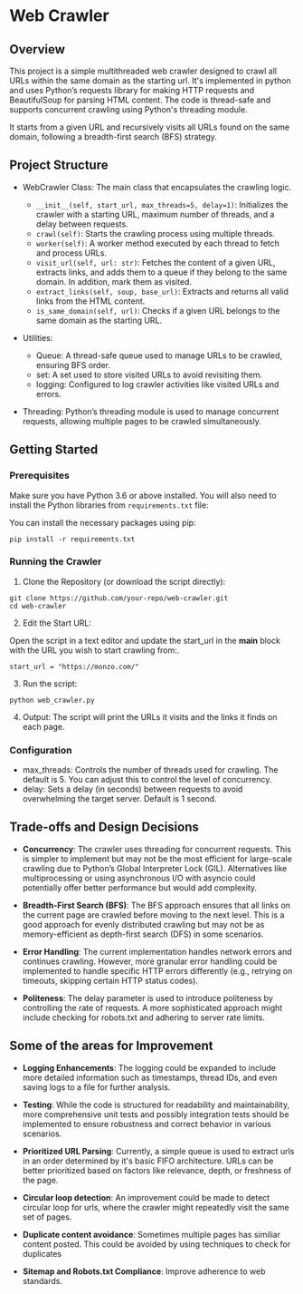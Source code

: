 # Web Crawler

## Overview
This project is a simple multithreaded web crawler designed to crawl all URLs within the same
domain as the starting url. It's implemented in python and uses Python’s requests library for making HTTP requests and BeautifulSoup for parsing HTML content. The code is thread-safe and supports concurrent crawling using Python's threading module.

It starts from a given URL and recursively visits all URLs found on the same domain, following a breadth-first search (BFS) strategy.

## Project Structure
- WebCrawler Class: The main class that encapsulates the crawling logic.

  - `__init__(self, start_url, max_threads=5, delay=1)`: Initializes the crawler with a starting URL, maximum number of threads, and a delay between requests.
  - `crawl(self)`: Starts the crawling process using multiple threads.
  - `worker(self)`: A worker method executed by each thread to fetch and process URLs.
  - `visit_url(self, url: str)`: Fetches the content of a given URL, extracts links, and adds them to a queue if they belong to the same domain. In addition, mark them as visited.
  - `extract_links(self, soup, base_url)`: Extracts and returns all valid links from the HTML content.
  - `is_same_domain(self, url)`: Checks if a given URL belongs to the same domain as the starting URL.

- Utilities:

  - Queue: A thread-safe queue used to manage URLs to be crawled, ensuring BFS order.
  - set: A set used to store visited URLs to avoid revisiting them.
  - logging: Configured to log crawler activities like visited URLs and errors.

- Threading: Python’s threading module is used to manage concurrent requests, allowing multiple pages to be crawled simultaneously.

## Getting Started
### Prerequisites
Make sure you have Python 3.6 or above installed. You will also need to install the Python libraries
from `requirements.txt` file:

You can install the necessary packages using pip:

```
pip install -r requirements.txt
```

### Running the Crawler
1. Clone the Repository (or download the script directly):

```
git clone https://github.com/your-repo/web-crawler.git
cd web-crawler
```

2. Edit the Start URL:

Open the script in a text editor and update the start_url in the __main__ block with the URL you wish to start crawling from:.

```
start_url = "https://monzo.com/"
```

3. Run the script:

```
python web_crawler.py
```
4. Output:
The script will print the URLs it visits and the links it finds on each page.

### Configuration
- max_threads: Controls the number of threads used for crawling. The default is 5. You can adjust this to control the level of concurrency.
- delay: Sets a delay (in seconds) between requests to avoid overwhelming the target server. Default is 1 second.

## Trade-offs and Design Decisions
- **Concurrency**: The crawler uses threading for concurrent requests. This is simpler to implement but may not be the most efficient for large-scale crawling due to Python’s Global Interpreter Lock (GIL). Alternatives like multiprocessing or using asynchronous I/O with asyncio could potentially offer better performance but would add complexity.

- **Breadth-First Search (BFS)**: The BFS approach ensures that all links on the current page are crawled before moving to the next level. This is a good approach for evenly distributed crawling but may not be as memory-efficient as depth-first search (DFS) in some scenarios.

- **Error Handling**: The current implementation handles network errors and continues crawling. However, more granular error handling could be implemented to handle specific HTTP errors differently (e.g., retrying on timeouts, skipping certain HTTP status codes).

- **Politeness**: The delay parameter is used to introduce politeness by controlling the rate of requests.  A more sophisticated approach might include checking for robots.txt and adhering to server rate limits.

## Some of the areas for Improvement
- **Logging Enhancements**: The logging could be expanded to include more detailed information such as timestamps, thread IDs, and even saving logs to a file for further analysis.

- **Testing**: While the code is structured for readability and maintainability, more comprehensive unit tests and possibly integration tests should be implemented to ensure robustness and correct behavior in various scenarios.

- **Prioritized URL Parsing**: Currently, a simple queue is used to extract urls in an order determined by it's basic FIFO architecture. URLs can be better prioritized based on factors like relevance, depth, or freshness of the page.

- **Circular loop detection**: An improvement could be made to detect circular loop for urls, where the crawler might repeatedly visit the same set of pages.

- **Duplicate content avoidance**: Sometimes multiple pages has similiar content posted. This could be avoided by using techniques to check for duplicates

- **Sitemap and Robots.txt Compliance**: Improve adherence to web standards.

